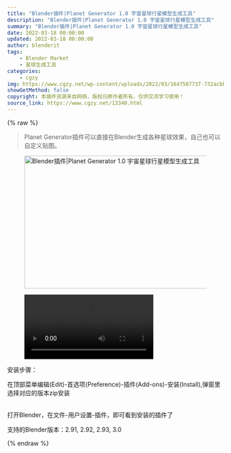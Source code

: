 ```yaml
---
title: "Blender插件|Planet Generator 1.0 宇宙星球行星模型生成工具"
description: "Blender插件|Planet Generator 1.0 宇宙星球行星模型生成工具"
summary: "Blender插件|Planet Generator 1.0 宇宙星球行星模型生成工具"
date: 2022-03-18 00:00:00
updated: 2022-03-18 00:00:00
author: blenderit
tags: 
    - Blender Market
    - 星球生成工具
categories:
    - cgzy
img: https://www.cgzy.net/wp-content/uploads/2022/03/1647587737-732acbb50c44196.jpg
showGetMethod: false
copyright: 本插件资源来自网络，版权归原作者所有，仅供交流学习使用！
source_link: https://www.cgzy.net/13340.html
---
```


{% raw %}
<blockquote class="wp-block-quote"><p>Planet Generator插件可以直接在Blender生成各种星球效果，自己也可以自定义贴图。</p></blockquote><div class="wp-block-image is-style-border-round-and-with-shadow"><figure class="aligncenter size-full"><img fetchpriority="high" decoding="async" width="550" height="309" src="https://www.cgzy.net/wp-content/uploads/2022/03/1647587541-c5510995d2cb032.jpg" class="wp-image-13341" srcset="https://www.cgzy.net/wp-content/uploads/2022/03/1647587541-c5510995d2cb032.jpg 550w, https://www.cgzy.net/wp-content/uploads/2022/03/1647587541-c5510995d2cb032-512x288.jpg 512w" sizes="(max-width: 550px) 100vw, 550px" title="Blender插件|Planet Generator 1.0 宇宙星球行星模型生成工具" alt="Blender插件|Planet Generator 1.0 宇宙星球行星模型生成工具"></figure></div><figure class="wp-block-video aligncenter"><video controls src="https://cloud.video.taobao.com/play/u/195004553/p/1/e/6/t/1/352719555580.mp4"></video></figure><div class="wp-block-pandastudio-title"><div class="title_style_01"><p>安装步骤：</p></div></div><p>在顶部菜单编辑(Edit)-首选项(Preference)-插件(Add-ons)-安装(Install),弹窗里选择对应的版本zip安装</p><p><br>打开Blender，在文件-用户设置-插件，即可看到安装的插件了</p><div class="wp-block-pandastudio-tips"><div class="tip success "><p>支持的Blender版本：2.91, 2.92, 2.93, 3.0</p>
</div></div>
<div style="display: none">cgzy</div>
{% endraw %}